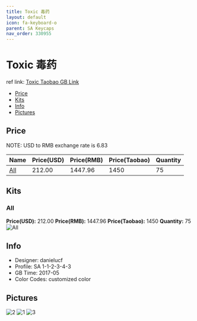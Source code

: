 ```yaml
---
title: Toxic 毒药
layout: default
icon: fa-keyboard-o
parent: SA Keycaps
nav_order: 330955
---
```


# Toxic 毒药

ref link: [Toxic Taobao GB Link](https://item.taobao.com/item.htm?spm=a1z10.1-c.w4004-16724953655.20.40786997spxJBi&id=550889260296)

* [Price](#price)
* [Kits](#kits)
* [Info](#info)
* [Pictures](#pictures)


## Price  
NOTE: USD to RMB exchange rate is 6.83

| Name          | Price(USD)    |  Price(RMB) |  Price(Taobao) | Quantity |
| ------------- | ------------- |  ---------- |  --------- | -------- |
|[All](#all)|212.00|1447.96|1450|75|


## Kits
### All
**Price(USD):** 212.00    **Price(RMB):** 1447.96    **Price(Taobao):** 1450    **Quantity:** 75
<img src="{{ 'assets/images/sa-keycaps/toxic/kits_pics/all.jpg' | relative_url }}" alt="All" class="image featured">


## Info
* Designer: danielucf
* Profile: SA 1-1-2-3-4-3
* GB Time: 2017-05
* Color Codes: customized color


## Pictures
<img src="{{ 'assets/images/sa-keycaps/toxic/rendering_pics/2.jpg' | relative_url }}" alt="2" class="image featured">
<img src="{{ 'assets/images/sa-keycaps/toxic/rendering_pics/1.jpg' | relative_url }}" alt="1" class="image featured">
<img src="{{ 'assets/images/sa-keycaps/toxic/rendering_pics/3.jpg' | relative_url }}" alt="3" class="image featured">
